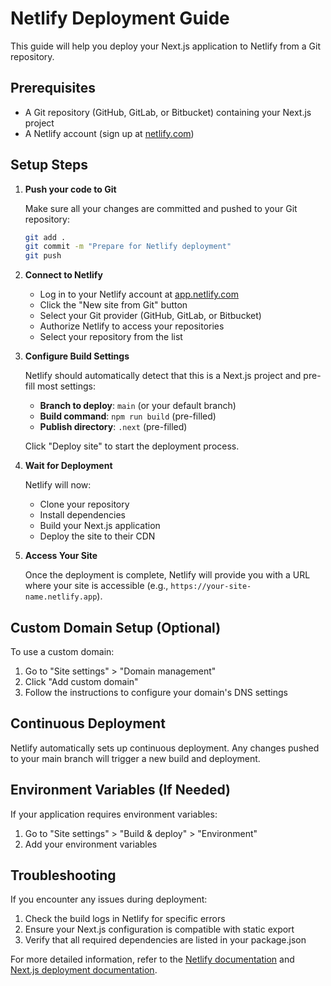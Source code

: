 # Netlify Deployment Guide

This guide will help you deploy your Next.js application to Netlify from a Git repository.

## Prerequisites

- A Git repository (GitHub, GitLab, or Bitbucket) containing your Next.js project
- A Netlify account (sign up at [netlify.com](https://app.netlify.com/signup))

## Setup Steps

1. **Push your code to Git**

   Make sure all your changes are committed and pushed to your Git repository:

   ```bash
   git add .
   git commit -m "Prepare for Netlify deployment"
   git push
   ```

2. **Connect to Netlify**

   - Log in to your Netlify account at [app.netlify.com](https://app.netlify.com)
   - Click the "New site from Git" button
   - Select your Git provider (GitHub, GitLab, or Bitbucket)
   - Authorize Netlify to access your repositories
   - Select your repository from the list

3. **Configure Build Settings**

   Netlify should automatically detect that this is a Next.js project and pre-fill most settings:

   - **Branch to deploy**: `main` (or your default branch)
   - **Build command**: `npm run build` (pre-filled)
   - **Publish directory**: `.next` (pre-filled)

   Click "Deploy site" to start the deployment process.

4. **Wait for Deployment**

   Netlify will now:
   - Clone your repository
   - Install dependencies
   - Build your Next.js application
   - Deploy the site to their CDN

5. **Access Your Site**

   Once the deployment is complete, Netlify will provide you with a URL where your site is accessible (e.g., `https://your-site-name.netlify.app`).

## Custom Domain Setup (Optional)

To use a custom domain:

1. Go to "Site settings" > "Domain management"
2. Click "Add custom domain"
3. Follow the instructions to configure your domain's DNS settings

## Continuous Deployment

Netlify automatically sets up continuous deployment. Any changes pushed to your main branch will trigger a new build and deployment.

## Environment Variables (If Needed)

If your application requires environment variables:

1. Go to "Site settings" > "Build & deploy" > "Environment"
2. Add your environment variables

## Troubleshooting

If you encounter any issues during deployment:

1. Check the build logs in Netlify for specific errors
2. Ensure your Next.js configuration is compatible with static export
3. Verify that all required dependencies are listed in your package.json

For more detailed information, refer to the [Netlify documentation](https://docs.netlify.com/) and [Next.js deployment documentation](https://nextjs.org/docs/deployment). 